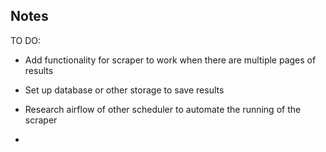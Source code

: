 ## Notes

TO DO:

* Add functionality for scraper to work when there are multiple pages of results

* Set up database or other storage to save results

* Research airflow of other scheduler to automate the running of the scraper
* 